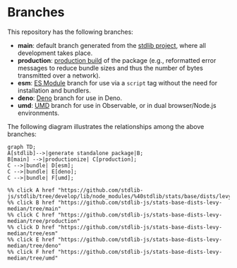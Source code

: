 <!--

@license Apache-2.0

Copyright (c) 2022 The Stdlib Authors.

Licensed under the Apache License, Version 2.0 (the "License");
you may not use this file except in compliance with the License.
You may obtain a copy of the License at

    http://www.apache.org/licenses/LICENSE-2.0

Unless required by applicable law or agreed to in writing, software
distributed under the License is distributed on an "AS IS" BASIS,
WITHOUT WARRANTIES OR CONDITIONS OF ANY KIND, either express or implied.
See the License for the specific language governing permissions and
limitations under the License.

-->

# Branches

This repository has the following branches:

-   **main**: default branch generated from the [stdlib project][stdlib-url], where all development takes place.
-   **production**: [production build][production-url] of the package (e.g., reformatted error messages to reduce bundle sizes and thus the number of bytes transmitted over a network).
-   **esm**: [ES Module][esm-url] branch for use via a `script` tag without the need for installation and bundlers.
-   **deno**: [Deno][deno-url] branch for use in Deno.
-   **umd**: [UMD][umd-url] branch for use in Observable, or in dual browser/Node.js environments.

The following diagram illustrates the relationships among the above branches:

```mermaid
graph TD;
A[stdlib]-->|generate standalone package|B;
B[main] -->|productionize| C[production];
C -->|bundle| D[esm];
C -->|bundle| E[deno];
C -->|bundle| F[umd];

%% click A href "https://github.com/stdlib-js/stdlib/tree/develop/lib/node_modules/%40stdlib/stats/base/dists/levy/median"
%% click B href "https://github.com/stdlib-js/stats-base-dists-levy-median/tree/main"
%% click C href "https://github.com/stdlib-js/stats-base-dists-levy-median/tree/production"
%% click D href "https://github.com/stdlib-js/stats-base-dists-levy-median/tree/esm"
%% click E href "https://github.com/stdlib-js/stats-base-dists-levy-median/tree/deno"
%% click F href "https://github.com/stdlib-js/stats-base-dists-levy-median/tree/umd"
```

[stdlib-url]: https://github.com/stdlib-js/stdlib/tree/develop/lib/node_modules/%40stdlib/stats/base/dists/levy/median
[production-url]: https://github.com/stdlib-js/stats-base-dists-levy-median/tree/production
[deno-url]: https://github.com/stdlib-js/stats-base-dists-levy-median/tree/deno
[umd-url]: https://github.com/stdlib-js/stats-base-dists-levy-median/tree/umd
[esm-url]: https://github.com/stdlib-js/stats-base-dists-levy-median/tree/esm